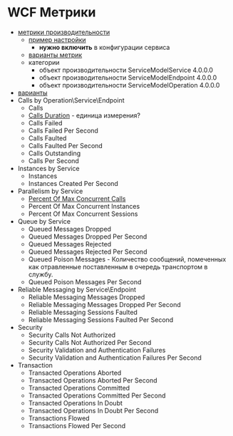 # WCF Метрики

- [метрики производительности](https://learn.microsoft.com/ru-ru/dotnet/framework/wcf/diagnostics/performance-counters/)
  - [пример настройки](https://www.codeproject.com/Articles/431917/WCF-Service-Performance-Monitoring-using-Perfmon)
    - __нужно включить__ в конфигурации сервиса  
  - [варианты метрик](https://codecoma.wordpress.com/2013/08/08/wcf-performance-counters-for-servicemodelservice-4-0-0-0/) 
  - категории  
    - объект производительности ServiceModelService 4.0.0.0
    - объект производительности ServiceModelEndpoint 4.0.0.0
    - объект производительности ServiceModelOperation 4.0.0.0
- [варианты](https://codecoma.wordpress.com/2013/08/08/wcf-performance-counters-for-servicemodelservice-4-0-0-0/)
- Calls by Operation\Service\Endpoint
  - Calls
  - [Calls Duration](https://learn.microsoft.com/en-us/dotnet/framework/wcf/diagnostics/performance-counters/calls-duration) - единица измерения?
  - Calls Failed
  - Calls Failed Per Second
  - Calls Faulted
  - Calls Faulted Per Second
  - Calls Outstanding
  - Calls Per Second
- Instances by Service
  - Instances
  - Instances Created Per Second
- Parallelism by Service
  - [Percent Of Max Concurrent Calls](https://learn.microsoft.com/en-us/dotnet/framework/wcf/diagnostics/performance-counters/percent-of-max-concurrent-calls)
  - Percent Of Max Concurrent Instances
  - Percent Of Max Concurrent Sessions
- Queue by Service
  - Queued Messages Dropped
  - Queued Messages Dropped Per Second
  - Queued Messages Rejected
  - Queued Messages Rejected Per Second
  - Queued Poison Messages - Количество сообщений, помеченных как отравленные поставленным в очередь транспортом в службу.
  - Queued Poison Messages Per Second
- Reliable Messaging by Service\Endpoint
  - Reliable Messaging Messages Dropped
  - Reliable Messaging Messages Dropped Per Second
  - Reliable Messaging Sessions Faulted
  - Reliable Messaging Sessions Faulted Per Second
- Security
  - Security Calls Not Authorized
  - Security Calls Not Authorized Per Second
  - Security Validation and Authentication Failures
  - Security Validation and Authentication Failures Per Second
- Transaction
  - Transacted Operations Aborted
  - Transacted Operations Aborted Per Second
  - Transacted Operations Committed
  - Transacted Operations Committed Per Second
  - Transacted Operations In Doubt
  - Transacted Operations In Doubt Per Second
  - Transactions Flowed
  - Transactions Flowed Per Second
